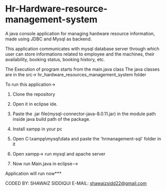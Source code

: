 # Hr-Hardware-resource-management-system
 
 A java console application for managing hardware resource information, made using JDBC and Mysql as backend. 
 
 This application communicates with mysql database server through which user can store informations related to employee and 
 the machines, their availability, booking status, booking history, etc.

 The Execution of program starts from the main.java class 
 The java classes are in the src-> hr_hardware_resources_management_system folder 

 To run this application->

 1. Clone the repository
 2. Open it in eclipse ide. 
 3. Paste the .jar file(mysql-connector-java-8.0.11.jar) in the module path inside java build path of the package.
 4. Install xampp in your pc
 5. Open C:\xampp\mysql\data and paste the 'hrmanagement-sql' folder in it
 6. Open xampp-> run mysql and apache server
 
 7. Now run Main.java in eclipse--> 

Application will run now***

 CODED BY: SHAWAIZ SIDDIQUI
 E-MAIL: shawaizsidd22@gmail.com
 
